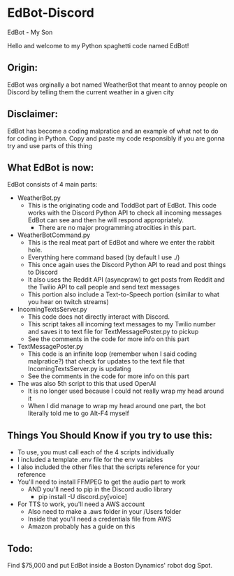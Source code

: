 # EdBot-Discord
EdBot - My Son

Hello and welcome to my Python spaghetti code named EdBot!

Origin:
---
EdBot was orginally a bot named WeatherBot that meant to annoy people on Discord by
telling them the current weather in a given city

Disclaimer:
---
EdBot has become a coding malpratice and an example of what not to do for coding in Python.
Copy and paste my code responsibly if you are gonna try and use parts of this thing

What EdBot is now:
---
EdBot consists of 4 main parts:
* WeatherBot.py
  * This is the originating code and ToddBot part of EdBot.  This code works with the 
Discord Python API to check all incoming messages EdBot can see and then he will respond appropriately.
    * There are no major programming atrocities in this part.
* WeatherBotCommand.py
  * This is the real meat part of EdBot and where we enter the rabbit hole.
  * Everything here command based (by default I use ./) 
  * This once again uses the Discord Python API to read and post things to Discord
  * It also uses the Reddit API (asyncpraw) to get posts from Reddit and the Twilio API to call people and send text messages
  * This portion also include a Text-to-Speech portion (similar to what you hear on twitch streams)
* IncomingTextsServer.py
  * This code does not directly interact with Discord.
  * This script takes all incoming text messages to my Twilio number and saves it to text file for TextMessagePoster.py to pickup
  * See the comments in the code for more info on this part
* TextMessagePoster.py
  * This code is an infinite loop (remember when I said coding malpratice?) that check for updates to the text file that IncomingTextsServer.py is updating
  * See the comments in the code for more info on this part
* The was also 5th script to this that used OpenAI
  * It is no longer used because I could not really wrap my head around it
  * When I did manage to wrap my head around one part, the bot literally told me to go Alt-F4 myself  

Things You Should Know if you try to use this:
---
* To use, you must call each of the 4 scripts individually 
* I included a template .env file for the env variables
* I also included the other files that the scripts reference for your reference
* You'll need to install FFMPEG to get the audio part to work
  * AND you'll need to pip in the Discord audio library
    * pip install -U discord.py[voice]
* For TTS to work, you'll need a AWS account 
  * Also need to make a .aws folder in your /Users folder
  * Inside that you'll need a credentials file from AWS
  * Amazon probably has a guide on this 

Todo:
---
Find $75,000 and put EdBot inside a Boston Dynamics' robot dog Spot.
